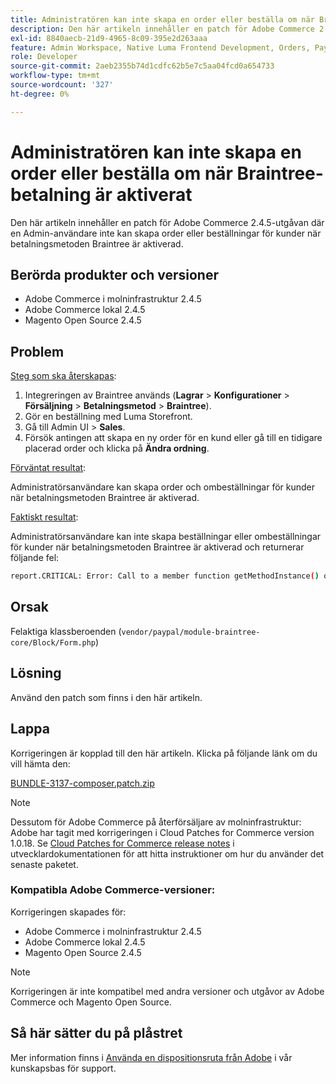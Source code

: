 ```yaml
---
title: Administratören kan inte skapa en order eller beställa om när Braintree-betalning är aktiverat
description: Den här artikeln innehåller en patch för Adobe Commerce 2.4.5-utgåvan där en Admin-användare inte kan skapa order eller beställningar för kunder när betalningsmetoden Braintree är aktiverad.
exl-id: 8840aecb-21d9-4965-8c09-395e2d263aaa
feature: Admin Workspace, Native Luma Frontend Development, Orders, Payments
role: Developer
source-git-commit: 2aeb2355b74d1cdfc62b5e7c5aa04fcd0a654733
workflow-type: tm+mt
source-wordcount: '327'
ht-degree: 0%

---
```


# Administratören kan inte skapa en order eller beställa om när Braintree-betalning är aktiverat

Den här artikeln innehåller en patch för Adobe Commerce 2.4.5-utgåvan där en Admin-användare inte kan skapa order eller beställningar för kunder när betalningsmetoden Braintree är aktiverad.

## Berörda produkter och versioner

* Adobe Commerce i molninfrastruktur 2.4.5
* Adobe Commerce lokal 2.4.5
* Magento Open Source 2.4.5

## Problem

<u>Steg som ska återskapas</u>:

1. Integreringen av Braintree används (**Lagrar** > **Konfigurationer** > **Försäljning** > **Betalningsmetod** > **Braintree**).
1. Gör en beställning med Luma Storefront.
1. Gå till Admin UI > **Sales**.
1. Försök antingen att skapa en ny order för en kund eller gå till en tidigare placerad order och klicka på **Ändra ordning**.

<u>Förväntat resultat</u>:

Administratörsanvändare kan skapa order och ombeställningar för kunder när betalningsmetoden Braintree är aktiverad.

<u>Faktiskt resultat</u>:

Administratörsanvändare kan inte skapa beställningar eller ombeställningar för kunder när betalningsmetoden Braintree är aktiverad och returnerar följande fel:

```bash
report.CRITICAL: Error: Call to a member function getMethodInstance() on null in /app/vendor/paypal/module-braintree-core/Block/Form.php:174
```

## Orsak

Felaktiga klassberoenden (`vendor/paypal/module-braintree-core/Block/Form.php`)

## Lösning

Använd den patch som finns i den här artikeln.

## Lappa

Korrigeringen är kopplad till den här artikeln. Klicka på följande länk om du vill hämta den:

[BUNDLE-3137-composer.patch.zip](assets/BUNDLE-3137-composer.patch.zip)

>[!NOTE]
>
>Dessutom för Adobe Commerce på återförsäljare av molninfrastruktur: Adobe har tagit med korrigeringen i Cloud Patches for Commerce version 1.0.18. Se [Cloud Patches for Commerce release notes](https://experienceleague.adobe.com/en/docs/commerce-cloud-service/user-guide/release-notes/cloud-patches) i utvecklardokumentationen för att hitta instruktioner om hur du använder det senaste paketet.

### Kompatibla Adobe Commerce-versioner:

Korrigeringen skapades för:

* Adobe Commerce i molninfrastruktur 2.4.5
* Adobe Commerce lokal 2.4.5
* Magento Open Source 2.4.5

>[!NOTE]
>
>Korrigeringen är inte kompatibel med andra versioner och utgåvor av Adobe Commerce och Magento Open Source.

## Så här sätter du på plåstret

Mer information finns i [Använda en dispositionsruta från Adobe](/help/how-to/general/how-to-apply-a-composer-patch-provided-by-magento.md) i vår kunskapsbas för support.
